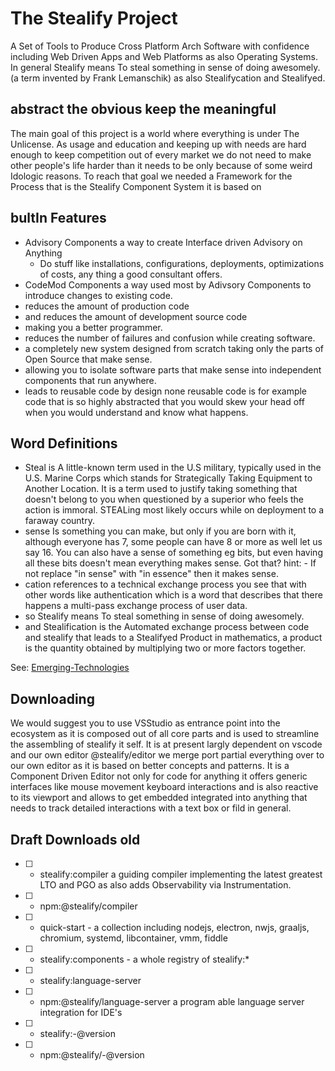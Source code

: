 # The Stealify Project
A Set of Tools to Produce Cross Platform Arch Software with confidence including Web Driven Apps and Web Platforms as also Operating Systems. In general Stealify means To steal something in sense of doing awesomely. (a term invented by Frank Lemanschik) as also Stealifycation and Stealifyed.

## abstract the obvious keep the meaningful
The main goal of this project is a world where everything is under The Unlicense. As usage and education and keeping up with needs are hard enough to keep competition out of every market we do not need to make other people's life harder than it needs to be only because of some weird Idologic reasons. To reach that goal we needed a Framework for the Process that is the Stealify Component System it is based on 

## bultIn Features
- Advisory Components a way to create Interface driven Advisory on Anything
  - Do stuff like installations, configurations, deployments, optimizations of costs, any thing a good consultant offers.
- CodeMod Components a way used most by Adivsory Components to introduce changes to existing code.
- reduces the amount of production code
- and reduces the amount of development source code
- making you a better programmer.
- reduces the number of failures and confusion while creating software.
- a completely new system designed from scratch taking only the parts of Open Source that make sense.
- allowing you to isolate software parts that make sense into independent components that run anywhere.
- leads to reusable code by design none reusable code is for example code that is so highly abstracted that you would skew your head off when you would understand and know what happens.

## Word Definitions 
- Steal is A little-known term used in the U.S military, typically used in the U.S. Marine Corps which stands for Strategically Taking Equipment to Another Location. It is a term used to justify taking something that doesn't belong to you when questioned by a superior who feels the action is immoral. STEALing most likely occurs while on deployment to a faraway country.
- sense Is something you can make, but only if you are born with it, although everyone has 7, some people can have 8 or more as well let us say 16. You can also have a sense of something eg bits, but even having all these bits doesn't mean everything makes sense. Got that? hint: - If not replace "in sense" with "in essence" then it makes sense.
- cation references to a technical exchange process you see that with other words like authentication which is a word that describes that there happens a multi-pass exchange process of user data.
- so Stealify means To steal something in sense of doing awesomely.
- and Stealification is the Automated exchange process between code and stealify that leads to a Stealifyed Product in mathematics, a product is the quantity obtained by multiplying two or more factors together.

See: [Emerging-Technologies](https://stealify.github.io/Emerging-Technologies/)


## Downloading
We would suggest you to use VSStudio as entrance point into the ecosystem as it is composed out of all core parts and is used to streamline the assembling of stealify it self. It is at present largly dependent on vscode and our own editor @stealify/editor we merge port partial everything over to our own editor as it is based on better concepts and patterns. It is a Component Driven Editor not only for code for anything it offers generic interfaces like mouse movement keyboard interactions and is also reactive to its viewport and allows to get embedded integrated into anything that needs to track detailed interactions with a text box or fild in general.

## Draft Downloads old
- [ ] - stealify:compiler a guiding compiler implementing the latest greatest LTO and PGO as also adds Observability via Instrumentation.
- [ ] - npm:@stealify/compiler
- [ ] - quick-start - a collection including nodejs, electron, nwjs, graaljs, chromium, systemd, libcontainer, vmm, fiddle
- [ ] - stealify:components - a whole registry of stealify:* 
- [ ] - stealify:language-server
- [ ] - npm:@stealify/language-server a program able language server integration for IDE's
- [ ] - stealify:<v8>-<arch>@version
- [ ] - npm:@stealify/<v8>-<arch>@version
